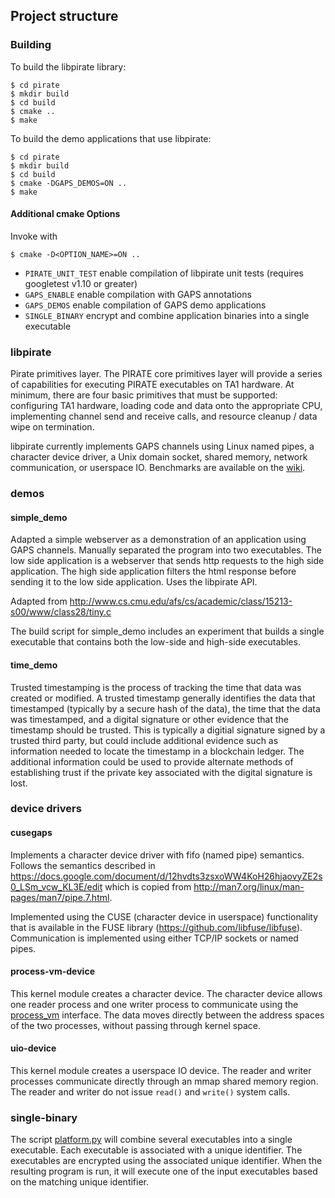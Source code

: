 ## Project structure

### Building

To build the libpirate library:

```
$ cd pirate
$ mkdir build
$ cd build
$ cmake ..
$ make
```

To build the demo applications that use libpirate:

```
$ cd pirate
$ mkdir build
$ cd build
$ cmake -DGAPS_DEMOS=ON ..
$ make
```

#### Additional cmake Options

Invoke with

```
$ cmake -D<OPTION_NAME>=ON ..
```

 * ```PIRATE_UNIT_TEST``` enable compilation of libpirate unit tests (requires googletest v1.10 or greater)
 * ```GAPS_ENABLE``` enable compilation with GAPS annotations
 * ```GAPS_DEMOS``` enable compilation of GAPS demo applications
 * ```SINGLE_BINARY``` encrypt and combine application binaries into a single executable

### libpirate

Pirate primitives layer. The PIRATE core primitives layer
will provide a series of capabilities for executing PIRATE executables
on TA1 hardware. At minimum, there are four basic primitives that must
be supported: configuring TA1 hardware, loading code and data onto the
appropriate CPU, implementing channel send and receive calls, and resource
cleanup / data wipe on termination.

libpirate currently implements GAPS channels using Linux named pipes,
a character device driver, a Unix domain socket, shared memory,
network communication, or userspace IO. Benchmarks are available on
the [wiki](https://github.com/GaloisInc/pirate/wiki/libpirate-benchmarks).

### demos

#### simple_demo

Adapted a simple webserver as a demonstration of an application using GAPS
channels. Manually separated the program into two executables. The low side
application is a webserver that sends http requests to the high side
application. The high side application filters the html response before
sending it to the low side application. Uses the libpirate API.

Adapted from http://www.cs.cmu.edu/afs/cs/academic/class/15213-s00/www/class28/tiny.c

The build script for simple_demo includes an experiment that builds
a single executable that contains both the low-side and high-side
executables.

#### time_demo

Trusted timestamping is the process of tracking the time that data was created or modified. A trusted timestamp generally identifies the data that timestamped (typically by a secure hash of the data), the time that the data was timestamped, and a digital signature or other evidence that the timestamp should be trusted. This is typically a digitial signature signed by a trusted third party, but could include additional evidence such as information needed to locate the timestamp in a blockchain ledger. The additional information could be used to provide alternate methods of establishing trust if the private key associated with the digital signature is lost.

### device drivers

#### cusegaps

Implements a character device driver with fifo (named pipe) semantics.
Follows the semantics described in https://docs.google.com/document/d/12hvdts3zsxoWW4KoH26hjaovyZE2s0_LSm_vcw_KL3E/edit which is copied from
http://man7.org/linux/man-pages/man7/pipe.7.html.

Implemented using the CUSE (character device in userspace) functionality
that is available in the FUSE library (https://github.com/libfuse/libfuse).
Communication is implemented using either TCP/IP sockets or named pipes.

#### process-vm-device

This kernel module creates a character device. The character device allows
one reader process and one writer process to communicate using the
[process_vm](https://linux.die.net/man/2/process_vm_writev) interface.
The data moves directly between the address spaces of the two processes,
without passing through kernel space.

#### uio-device

This kernel module creates a userspace IO device. The reader and writer
processes communicate directly through an mmap shared memory region.
The reader and writer do not issue `read()` and `write()` system calls.

### single-binary

The script [platform.py](/single-binary/platform.py) will combine several
executables into a single executable. Each executable is associated with
a unique identifier. The executables are encrypted using the associated
unique identifier. When the resulting program is run, it will execute
one of the input executables based on the matching unique identifier.

